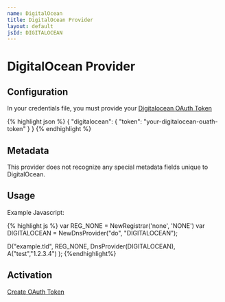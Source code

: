 ```yaml
---
name: DigitalOcean
title: DigitalOcean Provider
layout: default
jsId: DIGITALOCEAN
---
```

# DigitalOcean Provider

## Configuration
In your credentials file, you must provide your
[Digitalocean OAuth Token](https://cloud.digitalocean.com/settings/applications)

{% highlight json %}
{
  "digitalocean": {
    "token": "your-digitalocean-ouath-token"
  }
}
{% endhighlight %}

## Metadata
This provider does not recognize any special metadata fields unique to DigitalOcean.

## Usage
Example Javascript:

{% highlight js %}
var REG_NONE = NewRegistrar('none', 'NONE')
var DIGITALOCEAN = NewDnsProvider("do", "DIGITALOCEAN");

D("example.tld", REG_NONE, DnsProvider(DIGITALOCEAN),
    A("test","1.2.3.4")
);
{%endhighlight%}

## Activation
[Create OAuth Token](https://cloud.digitalocean.com/settings/applications)

